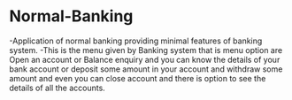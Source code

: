 # Normal-Banking
-Application of normal banking providing minimal features of banking system. -This is the menu given by Banking system that is menu option are Open an account or Balance enquiry and you can know the details of your bank account or deposit some amount in your account and withdraw some amount and even you can close account and there is option to see the details of all the accounts.
